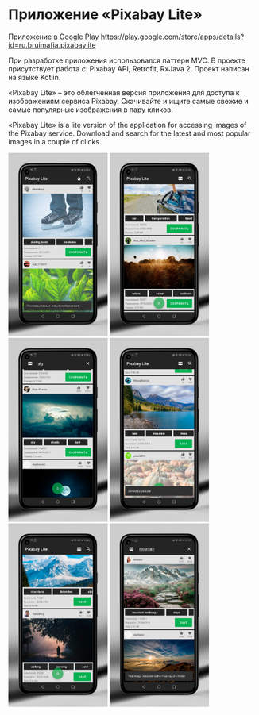 # Приложение «Pixabay Lite»
Приложение в Google Play https://play.google.com/store/apps/details?id=ru.bruimafia.pixabaylite

При разработке приложения использовался паттерн MVC. В проекте присутствует работа с: Pixabay API, Retrofit, RxJava 2. Проект написан на языке Kotlin.

«Pixabay Lite» – это облегченная версия приложения для доступа к изображениям сервиса Pixabay. Скачивайте и ищите самые свежие и самые популярные изображения в пару кликов.

«Pixabay Lite» is a lite version of the application for accessing images of the Pixabay service. Download and search for the latest and most popular images in a couple of clicks.

<img src="/design/Скриншот 1.png" width="200"> <img src="/design/Скриншот 2.png" width="200">
<img src="/design/Скриншот 3.png" width="200"> <img src="/design/Скриншот 4.png" width="200">
<img src="/design/Скриншот 5.png" width="200"> <img src="/design/Скриншот 6.png" width="200">
